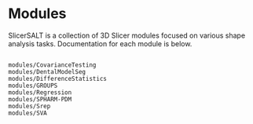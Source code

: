 # Modules

SlicerSALT is a collection of 3D Slicer modules focused on various shape analysis tasks. Documentation for each module is below.

```{toctree}

modules/CovarianceTesting
modules/DentalModelSeg
modules/DifferenceStatistics
modules/GROUPS
modules/Regression
modules/SPHARM-PDM
modules/Srep
modules/SVA